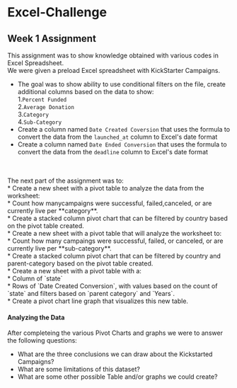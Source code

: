 # Excel-Challenge
## Week 1 Assignment

This assignment was to show knowledge obtained with various codes in Excel Spreadsheet.
<br>
We were given a preload Excel spreadsheet with KickStarter Campaigns. <br>
* The goal was to show ability to use conditional filters on the file, create additional columns based on the data to show: <br>
    1.`Percent Funded` <br>
    2.`Average Donation` <br>
    3.`Category` <br>
    4.`Sub-Category`<br>
* Create a column named `Date Created Coversion` that uses the formula to convert the data from the `launched_at` column to Excel's date format<br>
* Create a column named `Date Ended Conversion` that uses the formula to convert the data from the `deadline` column to Excel's date format
<br>
<br>
The next part of the assignment was to:<br>
* Create a new sheet with a pivot table to analyze the data from the worksheet:<br>
    * Count how manycampaigns were successful, failed,canceled, or are currently live per **category**.<br>
    * Create a stacked column pivot chart that can be filtered by country based on the pivot table created.<br>
* Create a new sheet with a pivot table that will analyze the worksheet to:<br>
    * Count how many campaings were successful, failed, or canceled, or are currently live per **sub-category**.<br>
    * Create a stacked column pivot chart that can be filtered by country and parent-category based on the pivot table created. <br>
* Create a new sheet with a pivot table with a:<br>
    * Column of `state`<br>
    * Rows of `Date Created Conversion`, with values based on the count of `state` and filters based on `parent category` and `Years`.<br>
    * Create a pivot chart line graph that visualizes this new table.
<br>

#### Analyzing the Data
After completeing the various Pivot Charts and graphs we were to answer the following questions:<br>
* What are the three conclusions we can draw about the Kickstarted Campaigns?<br>
* What are some limitations of this dataset?<br>
* What are some other possible Table and/or graphs we could create?<br>



